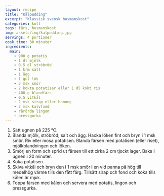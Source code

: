 ```yaml
---
layout: recipe
title: "Kålpudding"
excerpt: "Klassisk svensk husmanskost"
categories: kött
tags: färs, husmanskost
img: assets/img/kalpudding.jpg
servings: 4 portioner
cook_time: 30 minuter
ingredients:
  main:
    - 900 g potatis
    - 1 dl mjölk
    - 0.5 dl ströbröd
    - 1 krm salt
    - 1 ägg
    - 1 gul lök
    - 3 msk smör
    - 2 kokta potatisar eller 1 dl kokt ris
    - 400 g blandfärs
    - 0.5 vitkål
    - 2 msk sirap eller honung
    - 3 msk kalvfond
    - rårörda lingon
    - pressgurka
---
```


1. Sätt ugnen på 225 °C.
2. Blanda mjölk, ströbröd, salt och ägg. Hacka löken fint och bryn i 1 msk smör.
   Riv eller mosa potatisen. Blanda färsen med potatisen (eller riset),
   mjölkblandningen och löken.
3. Smörj en form och sprid ut färsen till ett cirka 2 cm tjockt lager. Baka i
   ugnen i 20 minuter.
4. Koka potatisen.
5. Skiva vitkål och bryn den i 1 msk smör i en vid panna på hög till medelhög
   värme tills den fått färg. Tillsätt sirap och fond och koka tills kålen är
   mjuk.
6. Toppa färsen med kålen och servera med potatis, lingon och pressgurka.
